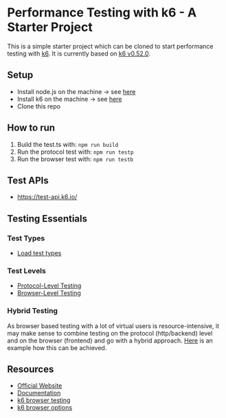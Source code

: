 # Performance Testing with k6 - A Starter Project

This is a simple starter project which can be cloned to start performance testing with [k6](https://k6.io/). It is
currently based on [k6 v0.52.0](https://github.com/grafana/k6/releases).

## Setup

- Install node.js on the machine -> see [here](https://nodejs.org)
- Install k6 on the machine -> see [here](https://grafana.com/docs/k6/latest/set-up/install-k6/)
- Clone this repo

## How to run

1. Build the test.ts with: `npm run build`
2. Run the protocol test with: `npm run testp`
3. Run the browser test with: `npm run testb`

## Test APIs

- https://test-api.k6.io/

## Testing Essentials

### Test Types

- [Load test types](https://grafana.com/docs/k6/latest/testing-guides/test-types/#load-test-types)

### Test Levels

- [Protocol-Level Testing](https://grafana.com/docs/k6/latest/using-k6/http-requests/#http-requests)
- [Browser-Level Testing](https://grafana.com/docs/k6/latest/using-k6-browser/#use-case-for-browser-testing)

### Hybrid Testing

As browser based testing with a lot of virtual users is resource-intensive, it may make sense to combine testing on the
protocol (http/backend) level and on the browser (frontend) and go with a hybrid approach.
[Here](https://grafana.com/docs/k6/latest/using-k6-browser/recommended-practices/hybrid-approach-to-performance/#hybrid-performance-with-k6-browser)
is an example how this can be achieved.

## Resources

- [Official Website](https://k6.io/)
- [Documentation](https://grafana.com/docs/k6/latest/)
- [k6 browser testing](https://grafana.com/docs/k6/latest/using-k6-browser/)
- [k6 browser options](https://grafana.com/docs/k6/latest/using-k6-browser/options/)